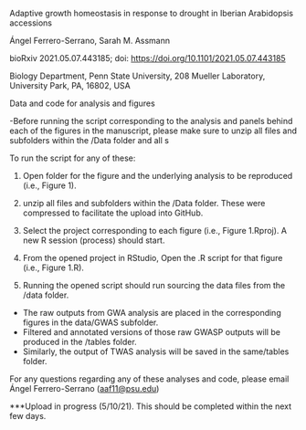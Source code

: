 Adaptive growth homeostasis in response to drought in Iberian Arabidopsis accessions

Ángel Ferrero-Serrano, Sarah M. Assmann

bioRxiv 2021.05.07.443185; doi: https://doi.org/10.1101/2021.05.07.443185 

Biology Department, Penn State University, 208 Mueller Laboratory, University Park, PA, 16802, USA

Data and code for analysis and figures

-Before running the script corresponding to the analysis and panels behind each of the figures in the manuscript, please make sure to unzip all files and subfolders within the /Data folder and all s

To run the script for any of these:

1. Open folder for the figure and the underlying analysis to be reproduced (i.e., Figure 1).

2. unzip all files and subfolders within the /Data folder. These were compressed to facilitate the upload into GitHub.

3. Select the project corresponding to each figure (i.e., Figure 1.Rproj). A new R session (process) should start.

4. From the opened project in RStudio, Open the .R script for that figure (i.e., Figure 1.R).

5. Running the opened script should run sourcing the data files from the /data folder.

- The raw outputs from GWA analysis are placed in the corresponding figures in the data/GWAS subfolder.
- Filtered and annotated versions of those raw GWASP outputs will be produced in the /tables folder.
- Similarly, the output of TWAS analysis will be saved in the same/tables folder.

For any questions regarding any of these analyses and code, please email Ángel Ferrero-Serrano (aaf11@psu.edu)


***Upload in progress (5/10/21). This should be completed within the next few days.
